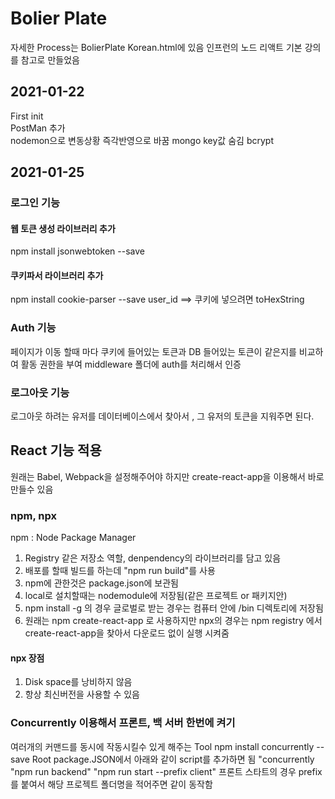 # Bolier Plate
  자세한 Process는 BolierPlate Korean.html에 있음
  인프런의 노드 리액트 기본 강의를 참고로 만들었음
  ## 2021-01-22  
  First init  
  PostMan 추가  
  nodemon으로 변동상황 즉각반영으로 바꿈
  mongo key값 숨김
  bcrypt  
  ## 2021-01-25
  ### 로그인 기능
  #### 웹 토큰 생성 라이브러리 추가
  npm install jsonwebtoken --save
  #### 쿠키파서 라이브러리 추가
  npm install cookie-parser --save
  user_id ==> 쿠키에 넣으려면 toHexString

  ### Auth 기능
  페이지가 이동 할때 마다 쿠키에 들어있는 토큰과 DB 들어있는 토큰이 같은지를 비교하여 활동 권한을 부여
  middleware 폴더에 auth를 처리해서 인증

  ### 로그아웃 기능
  로그아웃 하려는 유저를 데이터베이스에서 찾아서 , 그 유저의 토큰을 지워주면 된다.

  ## React 기능 적용
  원래는 Babel, Webpack을 설정해주어야 하지만 create-react-app을 이용해서 바로 만들수 있음
  ### npm, npx
  npm : Node Package Manager
  1. Registry 같은 저장소 역할, denpendency의 라이브러리를 담고 있음
  2. 배포를 할때 빌드를 하는데 "npm run build"를 사용
  3. npm에 관한것은 package.json에 보관됨
  4. local로 설치할때는 nodemodule에 저장됨(같은 프로젝트 or 패키지안)
  5. npm install -g 의 경우 글로벌로 받는 경우는 컴퓨터 안에 /bin 디렉토리에 저장됨
  6. 원래는 npm create-react-app 로 사용하지만 npx의 경우는 npm registry 에서 create-react-app을 찾아서 다운로드 없이 실행 시켜줌
  #### npx 장점
   1. Disk space를 낭비하지 않음
   2. 항상 최신버전을 사용할 수 있음
  ### Concurrently 이용해서 프론트, 백 서버 한번에 켜기
  여러개의 커맨드를 동시에 작동시킬수 있게 해주는 Tool
  npm install concurrently --save
  Root package.JSON에서 아래와 같이 script를 추가하면 됨
  "concurrently \"npm run backend\" \"npm run start --prefix client"
  프론트 스타트의 경우 prefix를 붙여서 해당 프로젝트 폴더명을 적어주면 같이 동작함